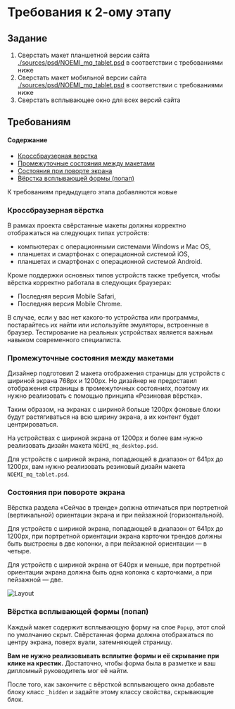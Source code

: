 # Требования к 2-ому этапу

## Задание

1. Сверстать макет планшетной версии сайта [./sources/psd/NOEMI_mq_tablet.psd](./sources/psd/NOEMI_mq_desktop.psd)
   в соответствии с требованиями ниже
2. Сверстать макет мобильной версии сайта [./sources/psd/NOEMI_mq_tablet.psd](./sources/psd/NOEMI_mq_desktop.psd)
   в соответствии с требованиями ниже
3. Сверстать всплывающее окно для всех версий сайта

## Требованиям

#### Содержание
- [Кроссбраузерная верстка](#Кроссбраузерная-вёрстка)
- [Промежуточные состояния между макетами](#Промежуточные-состояния-между-макетами)
- [Состояния при поворте экрана](#Состояния-при-повороте-экрана)
- [Вёрстка всплывающей формы (попап)](#Вёрстка-всплывающей-формы-(попап))

К требованиям предыдущего этапа добавляются новые

### Кроссбраузерная вёрстка

В рамках проекта свёрстанные макеты должны корректно отображаться на следующих типах устройств:
- компьютерах с операционными системами Windows и Mac OS,
- планшетах и смартфонах с операционной системой iOS,
- планшетах и смартфонах с операционной системой Android.

Кроме поддержки основных типов устройств также требуется, чтобы вёрстка корректно работала в следующих браузерах:
- Последняя версия Mobile Safari,
- Последняя версия Mobile Chrome.

В случае, если у вас нет какого-то устройства или программы, постарайтесь их найти или используйте эмуляторы, встроенные в браузер. Тестирование на реальных устройствах является важным навыком современного специалиста.

### Промежуточные состояния между макетами

Дизайнер подготовил 2 макета отображения страницы для устройств с шириной экрана 768px и 1200px. Но дизайнер не предоставил отображения страницы в промежуточных состояниях, поэтому их нужно реализовать с помощью принципа «Резиновая вёрстка».

Таким образом, на экранах с шириной больше 1200px фоновые блоки будут растягиваться на всю ширину экрана, а их контент будет центрироваться.

На устройствах с шириной экрана от 1200px и более вам нужно реализовать дизайн макета `NOEMI_mq_desktop.psd`.

Для устройств с шириной экрана, попадающей в диапазон от 641px до 1200px, вам нужно реализовать резиновый дизайн макета `NOEMI_mq_tablet.psd`.

### Состояния при повороте экрана

Вёрстка раздела «Сейчас в тренде» должна отличаться при портретной (вертикальной) ориентации экрана и при пейзажной (горизонтальной).

Для устройств с шириной экрана, попадающей в диапазон от 641px до 1200px, при портретной ориентации экрана карточки трендов должны быть выстроены в две колонки, а при пейзажной ориентации — в четыре.

Для устройств с шириной экрана от 640px и меньше, при портретной ориентации экрана должна быть одна колонка с карточками, а при пейзажной — две.

![Layout](img/rotation.jpg)

### Вёрстка всплывающей формы (попап)

Каждый макет содержит всплывающую форму на слое `Popup`, этот слой по умолчанию скрыт. Свёрстанная форма должна отображаться по центру экрана, поверх вуали, затемняющей страницу.

**Вам не нужно реализовывать всплытие формы и её скрывание при клике на крестик.** Достаточно, чтобы форма была в разметке и ваш дипломный руководитель мог её найти.

После того, как закончите с вёрсткой всплывающего окна добавьте блоку класс `_hidden` и задайте этому классу свойства, скрывающие блок.
